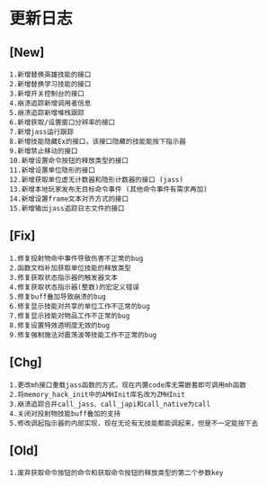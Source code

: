 # 更新日志

## [New]
    1.新增替换英雄技能的接口
    2.新增替换学习技能的接口
    3.新增开关控制台的接口
    4.崩溃追踪新增调用者信息
    5.崩溃追踪新增堆栈跟踪
    6.新增获取/设置窗口分辨率的接口
    7.新增jass运行跟踪
    8.新增技能隐藏Ex的接口，该接口隐藏的技能能按下指示器
    9.新增禁止移动的接口
    10.新增设置命令按钮的释放类型的接口
    11.新增设置单位隐形的接口
    12.新增获取单位虚无计数器和隐形计数器的接口 (jass)
    13.新增本地玩家发布无目标命令事件 (其他命令事件有需求再加)
    14.新增设置frame文本对齐方式的接口
    15.新增输出jass追踪日志文件的接口

## [Fix]
    1.修复投射物命中事件导致伤害不正常的bug
    2.函数文档补加获取单位技能的释放类型
    3.修复获取状态指示器的触发器文本
    4.修复获取状态指示器(整数)的宏定义错误
    5.修复buff叠加导致崩溃的bug
    6.修复显示技能对共享的单位工作不正常的bug
    7.修复显示技能对物品工作不正常的bug
    8.修复设置特效透明度无效的bug
    9.修复强制施法对震荡波等技能工作不正常的bug
    
## [Chg]
    1.更改mh接口重载jass函数的方式，现在内置code库无需嵌套即可调用mh函数
    2.将memory_hack_init中的AMHInit库名改为ZMHInit
    3.崩溃追踪合并call_jass、call_japi和call_native为call
    4.关闭对投射物技能buff叠加的支持
    5.修改调起指示器的内部实现，现在无论有无技能都能调起来，但是不一定能按下去

## [Old]
    1.废弃获取命令按钮的命令和获取命令按钮的释放类型的第二个参数key